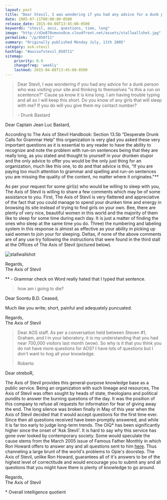 ```yaml
---
layout: post
title: "Dear Stevil, I was wondering if you had any advice for a dunk person who was visiting your site and thinking to themselves &quot;is this a run on scentence?&quot; Cause ya know it is kina long. I am having trouble typing and all so I will keep this short. Do you kn"
date: 2005-07-11T00:00:00-0500
release_date: 2015-04-08T13:45:08-0500
keywords: "stevil, axis, questions, time, long"
image: "http://d3e878vmunx8cm.cloudfront.net/assets/stallwallshot.jpg"
permalink: "/p/050711"
summary: "Originally published Monday July, 11th 2005"
category: ask-stevil
hashtag: "#axisofstevil_050711"
sitemap:
    priority: 0.9
    changefreq: 'weekly'
    lastmod: 2015-04-08T13:45:08-0500
---
```


[p01]: http://d3e878vmunx8cm.cloudfront.net/assets/stallwallshot.jpg "stallwallshot"
> Dear Stevil, I was wondering if you had any advice for a dunk person who was visiting your site and thinking to themselves "is this a run on scentence?" Cause ya know it is kina long. I am having trouble typing and all so I will keep this short. Do you know of any girls that will sleep with me? If you do will you give them my contact number?
> 
> \- Drunk Bastard

Dear Captain Jean Luc Bastard,

According to The Axis of Stevil Handbook: Section 13.5b “Desperate Drunk Calls for Grammar Help” this organization is very glad you asked these very important questions as it is essential to any reader to have the ability to recognize and note the problem with run-on sentences being that they are really long, as you stated and thought to yourself in your drunken stupor and the only advice to offer you would be the only just thing for an organization, much like this one, to do and that advice is this, “If you are paying too much attention to grammar and spelling and run-on sentences you are missing the quality of the content, no matter where it originates."**

As per your request for some girl(s) who would be willing to sleep with you, The Axis of Stevil is willing to share a few comments which may be of some assistance to you. First, The Axis of Stevil is very flattered and appreciative of the fact that you could manage to spend your drunken time and energy in browsing its site instead of trying to find girls on your own. Bee, there are plenty of very nice, beautiful women in this world and the majority of them like to sleep for some time during each day. It is just a matter of finding the ones who sleep at the same time you do. Three) the numbering and labeling system in this response is almost as effective as your ability in picking up said women to join your for sleeping. Deltas, if none of the above comments are of any use try following the instructions that were found in the third stall at the Offices of The Axis of Stevil (pictured below).

![stallwallshot][p01]

Regards,  
The Axis of Stevil

\** - Grammar check on Word really hated that I typed that sentence.

> how am i going to die?
>

Dear Soontu B.D. Ceased,

Much like you write; short, painful and adequately puncuated.

Regards,  
The Axis of Stevil

> Dear AOS staff. As per a conversation held between Steven #1, Graham, and I in your laboratory, it is my understanding that you had near 700,000 visitors last month (wow). So why is it that you think you do not have more questions for AOS? I have lots of questions but I don\'t want to hog all your knowledge.
> 
> Roberto

Dear otreboR,

The Axis of Stevil provides this general-purpose knowledge base as a public service. Being an organization with such lineage and resources, The Axis of Stevil was often sought by heads of state, theologians and political pundits to answer the burning questions of the day. It was the position of this company to refuse all requests for information for fear of giving away the end. The long silence was broken finally in May of this year when the Axis of Stevil decided that it would accept questions for the first time ever. Since then all questions received have been promptly answered, and while it is far too early to judge long-term trends. The OIQ* has been significantly higher since the onset of 'Ask Stevil'. It is hard to say why this service has gone over looked by contemporary society. Some would speculate the cause stems from the March 2005 issue of Famous Father Monthly in which Ron Howard offers to answer any and all questions sent to him [here](mailto:rhoward@telligentsystems.com "here"). Thus channeling a large brunt of the world's problems to Opie's doorstep. The Axis of Stevil, unlike Ron Howard, guarantees all of it's answers to be of the highest level of correctitude and would encourage you to submit any and all questions that you might have there is plenty of knowledge to go around.

Regards,  
The Axis of Stevil

\* Overall intelligence quotient
